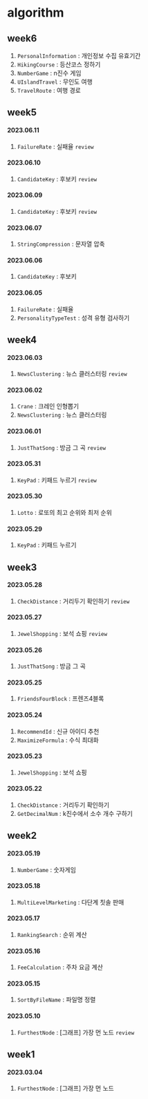 # algorithm

## week6
1. `PersonalInformation` : 개인정보 수집 유효기간
2. `HikingCourse` : 등산코스 정하기
3. `NumberGame` : n진수 게임
4. `UIslandTravel` : 무인도 여행
5. `TravelRoute` : 여행 경로

## week5

#### 2023.06.11
1. `FailureRate` : 실패율 `review` 

#### 2023.06.10
1. `CandidateKey` : 후보키 `review`

#### 2023.06.09
1. `CandidateKey` : 후보키 `review`

#### 2023.06.07
1. `StringCompression` : 문자열 압축

#### 2023.06.06
1. `CandidateKey` : 후보키

#### 2023.06.05
1. `FailureRate` : 실패율
2. `PersonalityTypeTest` : 성격 유형 검사하기

## week4

#### 2023.06.03
1. `NewsClustering` : 뉴스 클러스터링 `review`

#### 2023.06.02
1. `Crane` : 크레인 인형뽑기
2. `NewsClustering` : 뉴스 클러스터링

#### 2023.06.01
1. `JustThatSong` : 방금 그 곡 `review`

#### 2023.05.31
1. `KeyPad` : 키패드 누르기 `review`

#### 2023.05.30
1. `Lotto` : 로또의 최고 순위와 최저 순위

#### 2023.05.29
1. `KeyPad` : 키패드 누르기

## week3

#### 2023.05.28
1. `CheckDistance` : 거리두기 확인하기 `review`

#### 2023.05.27
1. `JewelShopping` : 보석 쇼핑 `review`

#### 2023.05.26
1. `JustThatSong` : 방금 그 곡

#### 2023.05.25
1. `FriendsFourBlock` : 프렌즈4블록

#### 2023.05.24
1. `RecommendId` : 신규 아이디 추천
2. `MaximizeFormula` : 수식 최대화

#### 2023.05.23
1. `JewelShopping` : 보석 쇼핑

#### 2023.05.22
1. `CheckDistance` : 거리두기 확인하기
2. `GetDecimalNum` : k진수에서 소수 개수 구하기

## week2

#### 2023.05.19
1. `NumberGame` : 숫자게임

#### 2023.05.18
1. `MultiLevelMarketing` : 다단계 칫솔 판매

#### 2023.05.17
1. `RankingSearch` : 순위 계산

#### 2023.05.16
1. `FeeCalculation` : 주차 요금 계산

#### 2023.05.15
1. `SortByFileName` : 파일명 정렬

#### 2023.05.10
1. `FurthestNode` : [그래프] 가장 먼 노드 `review`

## week1

#### 2023.03.04
1. `FurthestNode` : [그래프] 가장 먼 노드


